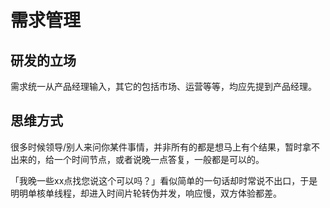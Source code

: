 # 需求管理

## 研发的立场

需求统一从产品经理输入，其它的包括市场、运营等等，均应先提到产品经理。

## 思维方式

很多时候领导/别人来问你某件事情，并非所有的都是想马上有个结果，暂时拿不出来的，给一个时间节点，或者说晚一点答复，一般都是可以的。

「我晚一些xx点找您说这个可以吗？」看似简单的一句话却时常说不出口，于是明明单核单线程，却进入时间片轮转伪并发，响应慢，双方体验都差。
